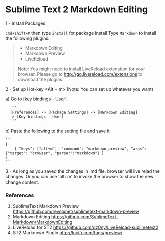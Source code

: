Sublime Text 2 Markdown Editing
===========================
1 - Install Packages

   `cmd+shift+P` then type `install` for package install
   Type `Markdown` to install the following plugins:

   >- Markdown Editing
   >- Markdown Preview
   >- LiveReload
   
   >Note: 
   You might need to install LiveReload extenstion for your browser.
   Please go to http://go.livereload.com/extensions to download the plugins.

2 - Set up Hot-key <Alt + m> (Note: You can set up whatever you want)

   a) Go to [key bindings - User]

      ```
      [Preferences] -> [Package Settings] -> [Markdown Editing]
      -> [Key bindings - User]
      ```

   b) Paste the following to the setting file and save it
   
    ```
    [
        { "keys": ["alt+m"], "command": "markdown_preview", "args": {"target": "browser", "parser":"markdown"} }
    ]
    ```
3 - As long as you saved the changes in .md file, browser will live relad the changes.
    Or you can use 'alt+m' to invoke the browser to show the new change content.

### References
1. SublimeText Markdown Preview
   https://github.com/revolunet/sublimetext-markdown-preview
2. Markdown Editing
   https://github.com/SublimeText-Markdown/MarkdownEditing
3. LiveReload for ST2
   https://github.com/dz0ny/LiveReload-sublimetext2
4. ST2 Markdown Plugin
   http://lucifr.com/tags/preview/


   